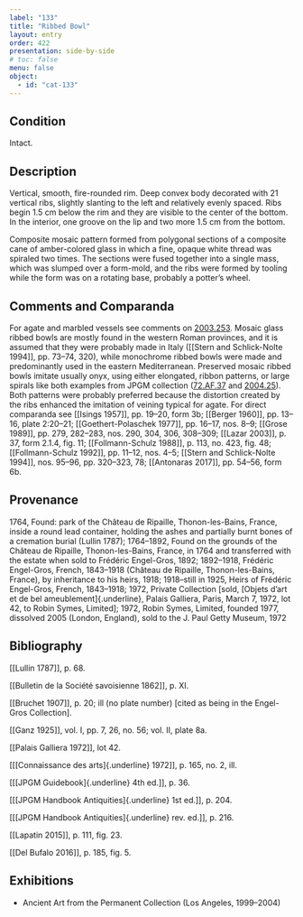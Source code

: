 ```yaml
---
label: "133"
title: "Ribbed Bowl"
layout: entry
order: 422
presentation: side-by-side
# toc: false
menu: false
object:
  - id: "cat-133"
---
```


## Condition

Intact.

## Description

Vertical, smooth, fire-rounded rim. Deep convex body decorated with 21 vertical ribs, slightly slanting to the left and relatively evenly spaced. Ribs begin 1.5 cm below the rim and they are visible to the center of the bottom. In the interior, one groove on the lip and two more 1.5 cm from the bottom.

Composite mosaic pattern formed from polygonal sections of a composite cane of amber-colored glass in which a fine, opaque white thread was spiraled two times. The sections were fused together into a single mass, which was slumped over a form-mold, and the ribs were formed by tooling while the form was on a rotating base, probably a potter’s wheel.

## Comments and Comparanda

For agate and marbled vessels see comments on [2003.253](#num). Mosaic glass ribbed bowls are mostly found in the western Roman provinces, and it is assumed that they were probably made in Italy ([[Stern and Schlick-Nolte 1994]], pp. 73–74, 320), while monochrome ribbed bowls were made and predominantly used in the eastern Mediterranean. Preserved mosaic ribbed bowls imitate usually onyx, using either elongated, ribbon patterns, or large spirals like both examples from JPGM collection ([72.AF.37](#num) and [2004.25](#num)). Both patterns were probably preferred because the distortion created by the ribs enhanced the imitation of veining typical for agate. For direct comparanda see [[Isings 1957]], pp. 19–20, form 3b; [[Berger 1960]], pp. 13–16, plate 2:20–21; [[Goethert-Polaschek 1977]], pp. 16–17, nos. 8–9; [[Grose 1989]], pp. 279, 282–283, nos. 290, 304, 306, 308–309; [[Lazar 2003]], p. 37, form 2.1.4, fig. 11; [[Follmann-Schulz 1988]], p. 113, no. 423, fig. 48; [[Follmann-Schulz 1992]], pp. 11–12, nos. 4–5; [[Stern and Schlick-Nolte 1994]], nos. 95–96, pp. 320–323, 78; [[Antonaras 2017]], pp. 54–56, form 6b.

## Provenance

1764, Found: park of the Château de Ripaille, Thonon-les-Bains, France, inside a round lead container, holding the ashes and partially burnt bones of a cremation burial (Lullin 1787); 1764–1892, Found on the grounds of the Château de Ripaille, Thonon-les-Bains, France, in 1764 and transferred with the estate when sold to Frédéric Engel-Gros, 1892; 1892–1918, Frédéric Engel-Gros, French, 1843–1918 (Château de Ripaille, Thonon-les-Bains, France), by inheritance to his heirs, 1918; 1918–still in 1925, Heirs of Frédéric Engel-Gros, French, 1843–1918; 1972, Private Collection \[sold, [Objets d’art et de bel ameublement]{.underline}, Palais Galliera, Paris, March 7, 1972, lot 42, to Robin Symes, Limited\]; 1972, Robin Symes, Limited, founded 1977, dissolved 2005 (London, England), sold to the J. Paul Getty Museum, 1972

## Bibliography

[[Lullin 1787]], p. 68.

[[Bulletin de la Société savoisienne 1862]], p. XI.

[[Bruchet 1907]], p. 20; ill (no plate number) \[cited as being in the Engel-Gros Collection\].

[[Ganz 1925]], vol. I, pp. 7, 26, no. 56; vol. II, plate 8a.

[[Palais Galliera 1972]], lot 42.

[[[Connaissance des arts]{.underline} 1972]], p. 165, no. 2, ill.

[[[JPGM Guidebook]{.underline} 4th ed.]], p. 36.

[[[JPGM Handbook Antiquities]{.underline} 1st ed.]], p. 204.

[[[JPGM Handbook Antiquities]{.underline} rev. ed.]], p. 216.

[[Lapatin 2015]], p. 111, fig. 23.

[[Del Bufalo 2016]], p. 185, fig. 5.

## Exhibitions

-   Ancient Art from the Permanent Collection (Los Angeles, 1999–2004)